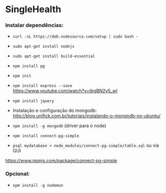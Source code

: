 # SingleHealth

### Instalar dependências:

* `curl -sL https://deb.nodesource.com/setup | sudo bash -`
* `sudo apt-get install nodejs`
* `sudo apt-get install build-essential`
* `npm install pg`
* `npm init`
* `npm install express --save`  
 https://www.youtube.com/watch?v=tbgBN2y5_wI
 
* `npm install jquery`
* Instalação e configuração do mongodb: 
 http://blog.unifick.com.br/tutoriais/instalando-o-mongodb-no-ubuntu/
* `npm install -g mongodb` (driver para o node)
* `npm install connect-pg-simple`
* `psql mydatabase < node_modules/connect-pg-simple/table.sql` 
ou via GUI 
 
 https://www.npmjs.com/package/connect-pg-simple

### Opcional:

* `npm install -g nodemon`